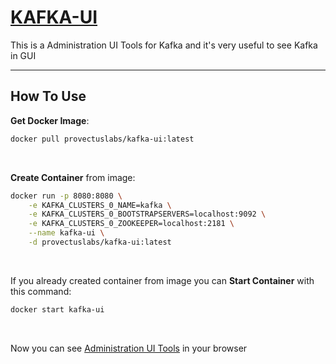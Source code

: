 # [KAFKA-UI](https://github.com/provectus/kafka-ui)
This is a Administration UI Tools for Kafka and it's very useful to see Kafka in GUI

---

## How To Use

**Get Docker Image**:

```bash
docker pull provectuslabs/kafka-ui:latest
```
&nbsp;
&nbsp;

**Create Container** from image:

```bash
docker run -p 8080:8080 \
	-e KAFKA_CLUSTERS_0_NAME=kafka \
	-e KAFKA_CLUSTERS_0_BOOTSTRAPSERVERS=localhost:9092 \
	-e KAFKA_CLUSTERS_0_ZOOKEEPER=localhost:2181 \
	--name kafka-ui \
	-d provectuslabs/kafka-ui:latest 
```
&nbsp;
&nbsp;

If you already created container from image you can **Start Container** with this command:
```bash
docker start kafka-ui
```
&nbsp;
&nbsp;

Now you can see [Administration UI Tools](http://localhost:8080/ui) in your browser